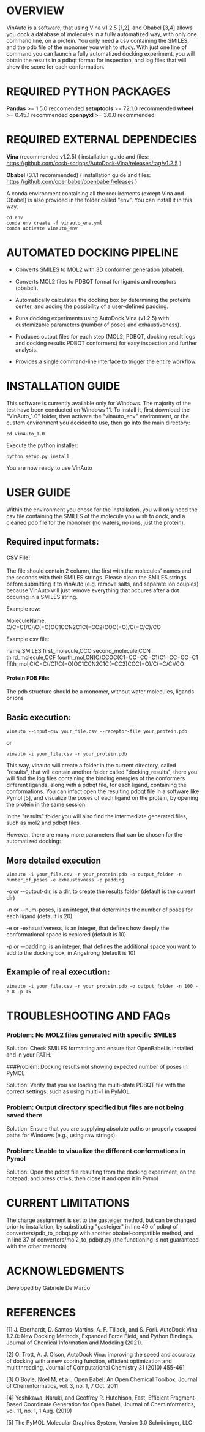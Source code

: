 # OVERVIEW
VinAuto is a software, that using Vina v1.2.5 [1,2], and Obabel [3,4] allows you dock a database of molecules in a fully automatized way, with only one command line, on a protein. You only need a csv containing the SMILES, and the pdb file of the monomer you wish to study. With just one line of command you can launch a fully automatized docking experiment, you will obtain the results in a pdbqt format for inspection, and log files that will show the score for each conformation.  

# REQUIRED PYTHON PACKAGES

**Pandas** >= 1.5.0 reccomended
**setuptools** >= 72.1.0 recommended
**wheel** >= 0.45.1 recommended
**openpyxl** >= 3.0.0 recommended

# REQUIRED EXTERNAL DEPENDECIES

**Vina** (recommended v1.2.5) ( installation guide and files: https://github.com/ccsb-scripps/AutoDock-Vina/releases/tag/v1.2.5 )

**Obabel** (3.1.1 recommended) ( installation guide and files: https://github.com/openbabel/openbabel/releases )


A conda environment containing all the requirements (except Vina and Obabel) is also provided in the folder called "env". You can install it in this way:

```batch
cd env
conda env create -f vinauto_env.yml
conda activate vinauto_env
```

# AUTOMATED DOCKING PIPELINE

- Converts SMILES to MOL2 with 3D conformer generation (obabel).

- Converts MOL2 files to PDBQT format for ligands and receptors (obabel).

- Automatically calculates the docking box by determining the protein’s center, and adding the possibility of a user-defined padding.

- Runs docking experiments using AutoDock Vina (v1.2.5) with customizable parameters (number of poses and exhaustiveness).

- Produces output files for each step (MOL2, PDBQT, docking result logs and docking results PDBQT conformers) for easy inspection and further analysis.

- Provides a single command-line interface to trigger the entire workflow.

# INSTALLATION GUIDE

This software is currently available only for Windows. The majority of the test have been conducted on Windows 11. To install it, first download the "VinAuto_1.0" folder, then activate the "vinauto_env" environment, or the custom environment you decided to use, then go into the main directory:

```batch
cd VinAuto_1.0
```

Execute the python installer:

```batch
python setup.py install
```

You are now ready to use VinAuto


# USER GUIDE

Within the environment you chose for the installation, you will only need the csv file containing the SMILES of the molecule you wish to dock, and a cleaned pdb file for the monomer (no waters, no ions, just the protein). 

## Required input formats:

#### CSV File:

The file should contain 2 column, the first with the molecules' names and the seconds with their SMILES strings. Please clean the SMILES strings before submitting it to VinAuto (e.g. remove salts, and separate ion couples) because VinAuto will just remove everything that occures after a dot occuring in a SMILES string.

Example row:

MoleculeName, C/C=C(/C)\C(=O)OC1CCN2C1C(=CC2)COC(=O)/C(=C/C)/CO

Example csv file:

name,SMILES
first_molecule,CCO
second_molecule,CCN
third_molecule,CCF
fourth_mol,CN(C)CCOC(C1=CC=CC=C1)C1=CC=CC=C1
fifth_mol,C/C=C(/C)\C(=O)OC1CCN2C1C(=CC2)COC(=O)/C(=C/C)/CO

#### Protein PDB File:

The pdb structure should be a monomer, without water molecules, ligands or ions


## Basic execution:

```batch
vinauto --input-csv your_file.csv --receptor-file your_protein.pdb
```
or 

```batch
vinauto -i your_file.csv -r your_protein.pdb
```

This way, vinauto will create a folder in the current directory, called "results", that will contain another folder called "docking_results", there you will find the log files containing the binding energies of the conformers different ligands, along with a pdbqt file, for each ligand, containing the conformations. You can infact open the resulting pdbqt file in a software like Pymol [5], and visualize the poses of each ligand on the protein, by opening the protein in the same session.

In the "results" folder you will also find the intermediate generated files, such as mol2 and pdbqt files.

However, there are many more parameters that can be chosen for the automatized docking:

## More detailed execution

```batch
vinauto -i your_file.csv -r your_protein.pdb -o output_folder -n number_of_poses -e exhaustivness -p padding
```

-o or --output-dir, is a dir, to create the results folder (default is the current dir)

-n or --num-poses, is an integer, that determines the number of poses for each ligand (default is 20)

-e or -exhaustiveness, is an integer, that defines how deeply the conformational space is explored (default is 10)

-p or --padding, is an integer, that defines the additional space you want to add to the docking box, in Angstrong (default is 10)


## Example of real execution:

```batch
vinauto -i your_file.csv -r your_protein.pdb -o output_folder -n 100 -e 8 -p 15
```

# TROUBLESHOOTING AND FAQs

### Problem: No MOL2 files generated with specific SMILES

Solution: Check SMILES formatting and ensure that OpenBabel is installed and in your PATH.

###Problem: Docking results not showing expected number of poses in PyMOL

Solution: Verify that you are loading the multi-state PDBQT file with the correct settings, such as using multi=1 in PyMOL.

### Problem: Output directory specified but files are not being saved there

Solution: Ensure that you are supplying absolute paths or properly escaped paths for Windows (e.g., using raw strings).

### Problem: Unable to visualize the different conformations in Pymol

Solution: Open the pdbqt file resulting from the docking experiment, on the notepad, and press ctrl+s, then close it and open it in Pymol


# CURRENT LIMITATIONS

The charge assignment is set to the gasteiger method, but can be changed prior to installation, by substituting "gasteiger" in line 49 of pdbqt of converters/pdb_to_pdbqt.py with another obabel-compatible method, and in line 37 of converters/mol2_to_pdbqt.py (the functioning is not guaranteed with the other methods)


# ACKNOWLEDGMENTS

Developed by Gabriele De Marco

# REFERENCES

[1] J. Eberhardt, D. Santos-Martins, A. F. Tillack, and S. Forli. AutoDock Vina 1.2.0: New Docking Methods, Expanded Force Field, and Python Bindings. Journal of Chemical Information and Modeling (2021).

[2] O. Trott, A. J. Olson, AutoDock Vina: improving the speed and accuracy of docking with a new scoring function, efficient optimization and multithreading, Journal of Computational Chemistry 31 (2010) 455-461

[3] O’Boyle, Noel M, et al., Open Babel: An Open Chemical Toolbox, Journal of Cheminformatics, vol. 3, no. 1, 7 Oct. 2011

[4] Yoshikawa, Naruki, and Geoffrey R. Hutchison, Fast, Efficient Fragment-Based Coordinate Generation for Open Babel, Journal of Cheminformatics, vol. 11, no. 1, 1 Aug. (2019)

[5] The PyMOL Molecular Graphics System, Version 3.0 Schrödinger, LLC






